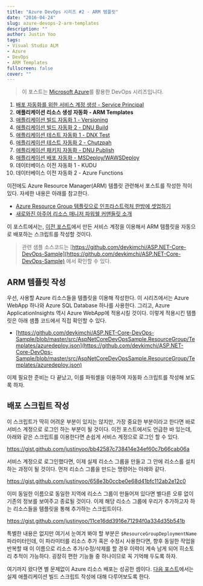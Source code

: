 ```yaml
---
title: "Azure DevOps 시리즈 #2 - ARM 템플릿"
date: "2016-04-24"
slug: azure-devops-2-arm-templates
description: ""
author: Justin Yoo
tags:
- Visual Studio ALM
- Azure
- DevOps
- ARM Templates
fullscreen: false
cover: ""
---
```


> 이 포스트는 [Microsoft Azure](https://azure.microsoft.com)를 활용한 DevOps 시리즈입니다.

1. [배포 자동화를 위한 서비스 계정 생성 - Service Principal](http://blog.aliencube.org/ko/2016/04/24/azure-devops-1-service-principal)
2. **애플리케이션 리소스 생성 자동화 - ARM Templates**
3. [애플리케이션 빌드 자동화 1 - Versioning](http://blog.aliencube.org/ko/2016/04/26/azure-devops-3-versioning)
4. [애플리케이션 빌드 자동화 2 - DNU Build](http://blog.aliencube.org/ko/2016/04/27/azure-devops-4-dnu-build)
5. [애플리케이션 테스트 자동화 1 - DNX Test](http://blog.aliencube.org/ko/2016/04/28/azure-devops-5-dnx-test)
6. [애플리케이션 테스트 자동화 2 - Chutzpah](http://blog.aliencube.org/ko/2016/04/29/azure-devops-6-chutzpah)
7. [애플리케이션 패키지 자동화 - DNU Publish](http://blog.aliencube.org/ko/2016/04/30/azure-devops-7-dnu-publish)
8. [애플리케이션 배포 자동화 - MSDeploy/WAWSDeploy](http://blog.aliencube.org/ko/2016/05/01/azure-devops-8-msdeploy-wawsdeploy)
9. 데이터베이스 이전 자동화 1 - KUDU
10. 데이터베이스 이전 자동화 2 - Azure Functions

이전에도 Azure Resource Manager(ARM) 템플릿 관련해서 포스트를 작성한 적이 있다. 자세한 내용은 아래를 참고한다.

- [Azure Resource Group 템플릿으로 인프라스트럭처 한방에 셋업하기](http://blog.aliencube.org/ko/2015/07/13/setting-up-infrastructure-on-azure-with-azure-resource-group-template/)
- [새로와진 아주어 리소스 매니저 파워쉘 커맨들릿 소개](http://blog.aliencube.org/ko/2015/11/22/introducing-new-arm-powershell-cmdlets/)

이 포스트에서는, [이전 포스트](http://blog.aliencube.org/ko/2016/04/24/azure-devops-1-service-principal)에서 만든 서비스 계정을 이용해서 ARM 템플릿을 자동으로 배포하는 스크립트를 작성할 것이다.

> 관련 샘플 소스코드는 [https://github.com/devkimchi/ASP.NET-Core-DevOps-Sample](https://github.com/devkimchi/ASP.NET-Core-DevOps-Sample) 에서 확인할 수 있다.

## ARM 템플릿 작성

우선, 사용할 Azure 리소스들을 템플릿을 이용해 작성한다. 이 시리즈에서는 Azure WebApp 하나와 Azure SQL Database 하나를 사용한다. 그리고, Azure ApplicationInsights 역시 Azure WebApp에 적용시킬 것이다. 이렇게 적용시킨 템플릿은 아래 샘플 코드에서 직접 확인할 수 있다.

- [https://github.com/devkimchi/ASP.NET-Core-DevOps-Sample/blob/master/src/AspNetCoreDevOpsSample.ResourceGroup/Templates/azuredeploy.json](https://github.com/devkimchi/ASP.NET-Core-DevOps-Sample/blob/master/src/AspNetCoreDevOpsSample.ResourceGroup/Templates/azuredeploy.json)

이제 필요한 준비는 다 끝났고, 이를 파워셸을 이용하여 자동화 스크립트를 작성해 보도록 하자.

## 배포 스크립트 작성

이 스크립트가 딱히 어려운 부분이 있지는 않지만, 가장 중요한 부분이라고 한다면 바로 서비스 계정으로 로그인 하는 부분이 될 것이다. 이전 포스트에서도 언급한 바 있는데, 아래와 같은 스크립트를 이용한다면 손쉽게 서비스 계정으로 로그인 할 수 있다.

https://gist.github.com/justinyoo/bb42587c738414e34ef60c7b66cab06a

서비스 계정으로 로그인했다면, 이제 실제 리소스 그룹을 만들고 그 안에 리소스를 설치하는 과정이 될 것이다. 먼저 리소스 그룹을 만드는 명령어는 아래와 같다.

https://gist.github.com/justinyoo/658e3b0ccbe0e68d41bfc112ab2e12c0

이미 동일한 이름으로 동일한 지역에 리소스 그룹이 만들어져 있다면 별다른 오류 없이 기존의 정보를 보여주고 종료될 것이다. 이제 해당 리소스 그룹에 우리가 추가하고자 하는 리소스들을 템플릿을 통해 추가하는 스크립트이다.

https://gist.github.com/justinyoo/11ce16dd3916e71294f0a334d35b541b

특별한 내용은 없지만 여기서 눈여겨 봐야 할 부분은 `$ResourceGroupDeploymentName` 파라미터인데, 이 파라미터를 리소스 추가 혹은 수정시 사용한다면, 향후 동일한 작업을 반복할 때 이 이름으로 리소스 추가/수정/삭제를 할 경우 이력이 계속 남게 되어 히소토리 추적이 가능하다. 굉장히 편한 기능들 중 하나이므로 꼭 기억해 두도록 하자.

여기까지 왔다면 별 문제없이 Azure 리소스 배포는 성공한 셈이다. [다음 포스트](http://blog.aliencube.org/ko/2016/04/26/azure-devops-3-versioning)에서는 실제 애플리케이션 빌드 스크립트 작성에 대해 다루어보도록 한다.
